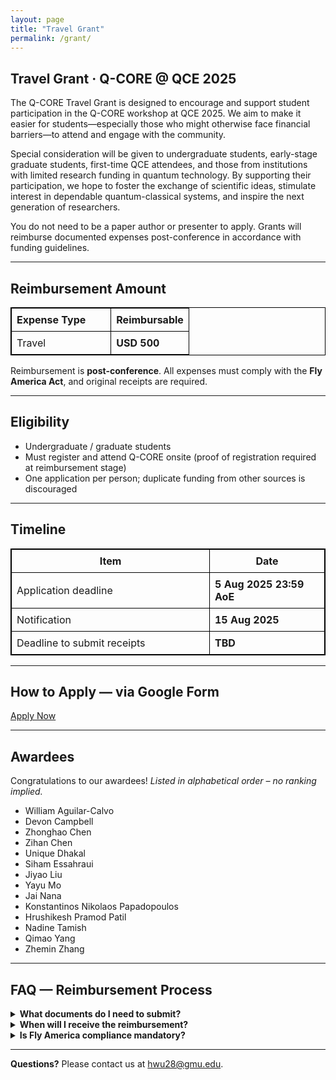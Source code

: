 ```yaml
---
layout: page
title: "Travel Grant"
permalink: /grant/
---
```


## Travel Grant · Q-CORE @ QCE 2025

The Q-CORE Travel Grant is designed to encourage and support student participation in the Q-CORE workshop at QCE 2025. We aim to make it easier for students—especially those who might otherwise face financial barriers—to attend and engage with the community.

Special consideration will be given to undergraduate students, early-stage graduate students, first-time QCE attendees, and those from institutions with limited research funding in quantum technology. By supporting their participation, we hope to foster the exchange of scientific ideas, stimulate interest in dependable quantum-classical systems, and inspire the next generation of researchers.

You do not need to be a paper author or presenter to apply. Grants will reimburse documented expenses post-conference in accordance with funding guidelines.

---

## Reimbursement Amount

<table style="border: 1px solid #000; border-collapse: collapse;">
  <thead>
    <tr>
      <th style="padding: 8px 40px 8px 8px; border: 1px solid #000;">Expense Type</th>
      <th style="padding: 8px; border: 1px solid #000;">Reimbursable</th>
    </tr>
  </thead>
  <tbody>
    <tr>
      <td style="padding: 8px; border: 1px solid #000;">Travel</td>
      <td style="padding: 8px; border: 1px solid #000;"><strong>USD 500</strong></td>
    </tr>
  </tbody>
</table>


Reimbursement is **post-conference**. All expenses must comply with the **Fly America Act**, and original receipts are required.

---

## Eligibility

* Undergraduate / graduate students 
* Must register and attend Q-CORE onsite (proof of registration required at reimbursement stage)  
* One application per person; duplicate funding from other sources is discouraged

---

## Timeline

<table style="border: 1px solid #000; border-collapse: collapse;">
  <thead>
    <tr>
      <th style="padding: 8px; border: 1px solid #000; width: 300px;">Item</th>
      <th style="padding: 8px; border: 1px solid #000;">Date</th>
    </tr>
  </thead>
  <tbody>
    <tr>
      <td style="padding: 8px; border: 1px solid #000;">Application deadline</td>
      <td style="padding: 8px; border: 1px solid #000;"><strong>5 Aug 2025 23:59 AoE</strong></td>
    </tr>
    <tr>
      <td style="padding: 8px; border: 1px solid #000;">Notification</td>
      <td style="padding: 8px; border: 1px solid #000;"><strong>15 Aug 2025</strong></td>
    </tr>
    <tr>
      <td style="padding: 8px; border: 1px solid #000;">Deadline to submit receipts</td>
      <td style="padding: 8px; border: 1px solid #000;"><strong>TBD</strong></td>
    </tr>
  </tbody>
</table>



---

## How to Apply — via Google Form

<div class="text-center my-4">
  <a class="btn btn-primary btn-lg" target="_blank" rel="noopener"
     href="https://forms.gle/5STsrKADSYJcGZaw6">
    Apply Now
  </a>
</div>


---

## Awardees

Congratulations to our awardees! 
*Listed in alphabetical order – no ranking implied.*

- William Aguilar-Calvo  
- Devon Campbell  
- Zhonghao Chen  
- Zihan Chen  
- Unique Dhakal  
- Siham Essahraui
- Jiyao Liu  
- Yayu Mo  
- Jai Nana  
- Konstantinos Nikolaos Papadopoulos  
- Hrushikesh Pramod Patil  
- Nadine Tamish
- Qimao Yang 
- Zhemin Zhang


---

## FAQ — Reimbursement Process

<details>
  <summary><strong>What documents do I need to submit?</strong></summary>
  
  <p>Please prepare and submit the following:</p>
  <ol>
    <li><strong>Original receipts</strong> for travel, accommodation, and conference registration
        (electronic scans are acceptable unless otherwise specified).</li>
    <li><strong>Boarding passes</strong> or travel itineraries — may be requested to confirm travel completion,
        depending on funding requirements.</li>
    <li><strong>Passport</strong> or government-issued ID (scan) for accounting and compliance purposes.</li>
    <li><strong>Completed reimbursement form</strong> (template will be sent to awardees before the reimbursement stage).</li>
  </ol>
  <p>All documents must be clear, legible, and submitted by the stated deadline to avoid processing delays.</p>
</details>

<details>
  <summary><strong>When will I receive the reimbursement?</strong></summary>
  
  <p>Reimbursements are typically processed <strong>within 4–6 weeks</strong> after your documents are approved.</p>
  <p>Payments will be made via <strong>international wire transfer</strong> or <strong>PayPal</strong>
     (depending on location and institutional restrictions). Detailed instructions will be included in your award notification.</p>
</details>

<details>
  <summary><strong>Is Fly America compliance mandatory?</strong></summary>
  
  <p><strong>Yes.</strong> If your travel is funded by this grant, the <strong>Fly America Act</strong>
     requires you to use a U.S. airline whenever possible.</p>
  <p>If no U.S. carrier is available for a flight segment, you must:</p>
  <ul>
    <li>Provide a screenshot showing available flights</li>
    <li>Explain the situation in the remarks section of your reimbursement form</li>
  </ul>
  <p>Failure to follow this rule may result in partial or no reimbursement for that flight.</p>
</details>


---
<p><strong>Questions?</strong> Please contact us at
  <a href="mailto:hwu28@gmu.edu">hwu28@gmu.edu</a>.
</p>



